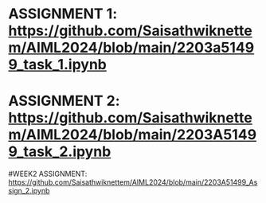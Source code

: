 # ASSIGNMENT 1: https://github.com/Saisathwiknettem/AIML2024/blob/main/2203a51499_task_1.ipynb
# ASSIGNMENT 2: https://github.com/Saisathwiknettem/AIML2024/blob/main/2203A51499_task_2.ipynb
#WEEK2 ASSIGNMENT: https://github.com/Saisathwiknettem/AIML2024/blob/main/2203A51499_Assign_2.ipynb
